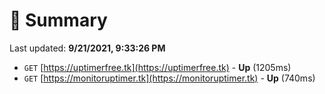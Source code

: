 # 📖 Summary
Last updated: **9/21/2021, 9:33:26 PM**

- `GET` [https://uptimerfree.tk](https://uptimerfree.tk) - **Up** (1205ms)
- `GET` [https://monitoruptimer.tk](https://monitoruptimer.tk) - **Up** (740ms)
